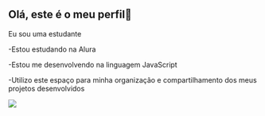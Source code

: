 ## Olá, este é o meu perfil💜

Eu sou uma estudante

-Estou estudando na Alura

-Estou me desenvolvendo na linguagem JavaScript

-Utilizo este espaço para minha organização e compartilhamento dos meus projetos desenvolvidos

![](https://media1.tenor.com/m/--DQZjZYwwgAAAAC/the-owl-house.gif)
